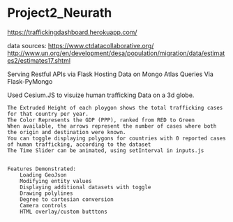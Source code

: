 # Project2_Neurath


https://traffickingdashboard.herokuapp.com/



data sources: 
https://www.ctdatacollaborative.org/
http://www.un.org/en/development/desa/population/migration/data/estimates2/estimates17.shtml




Serving Restful APIs via Flask 
Hosting Data on Mongo Atlas
Queries Via Flask-PyMongo



Used Cesium.JS to visuize human trafficking Data on a 3d globe.

    The Extruded Height of each ploygon shows the total trafficking cases for that country per year.
    The Color Represents the GDP (PPP), ranked from RED to Green
    When available, the arrows represent the number of cases where both the origin and destination were known. 
    You can toggle displaying polygons for countries with 0 reported cases of human trafficking, according to the dataset
    The Time Slider can be animated, using setInterval in inputs.js 


    Features Demonstrated: 
        Loading GeoJson
        Modifying entity values
        Displaying additional datasets with toggle
        Drawing polylines
        Degree to cartesian conversion
        Camera controls
        HTML overlay/custom butttons